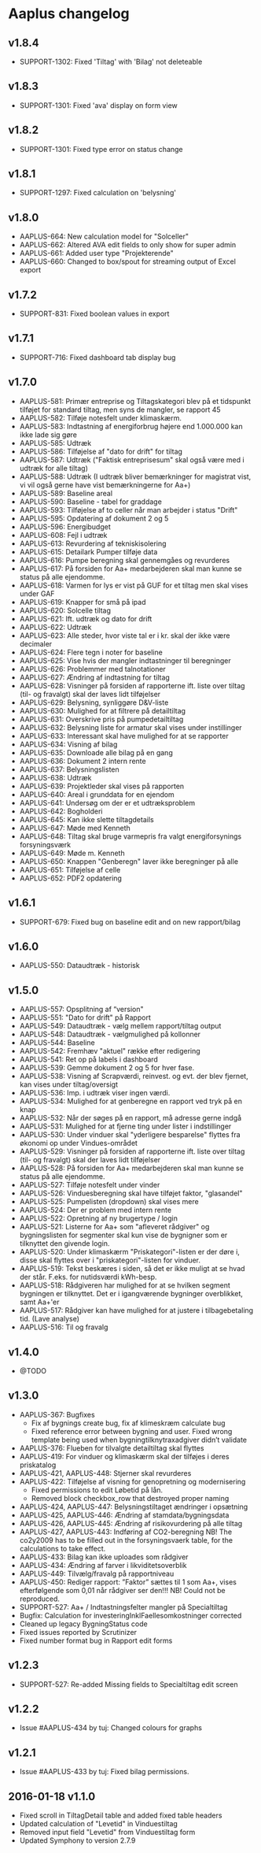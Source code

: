 # Aaplus changelog

## v1.8.4
* SUPPORT-1302: Fixed 'Tiltag' with 'Bilag' not deleteable

## v1.8.3
* SUPPORT-1301: Fixed 'ava' display on form view

## v1.8.2
* SUPPORT-1301: Fixed type error on status change

## v1.8.1
* SUPPORT-1297: Fixed calculation on 'belysning'

## v1.8.0
* AAPLUS-664: New calculation model for "Solceller"
* AAPLUS-662: Altered AVA edit fields to only show for super admin
* AAPLUS-661: Added user type "Projekterende"
* AAPLUS-660: Changed to box/spout for streaming output of Excel export

## v1.7.2
* SUPPORT-831: Fixed boolean values in export 

## v1.7.1
* SUPPORT-716: Fixed dashboard tab display bug 
 
## v1.7.0
* AAPLUS-581: Primær entreprise og Tiltagskategori blev på et tidspunkt tilføjet for standard tiltag, men syns de mangler, se rapport 45
* AAPLUS-582: Tilføje notesfelt under klimaskærm.
* AAPLUS-583: Indtastning af energiforbrug højere end 1.000.000 kan ikke lade sig gøre
* AAPLUS-585: Udtræk
* AAPLUS-586: Tilføjelse af "dato for drift" for tiltag
* AAPLUS-587: Udtræk ("Faktisk entreprisesum" skal også være med i udtræk for alle tiltag)
* AAPLUS-588: Udtræk (I udtræk bliver bemærkninger for magistrat vist, vi vil også gerne have vist bemærkningerne for Aa+)
* AAPLUS-589: Baseline areal
* AAPLUS-590: Baseline - tabel for graddage
* AAPLUS-593: Tilføjelse af to celler når man arbejder i status "Drift"
* AAPLUS-595: Opdatering af dokument 2 og 5
* AAPLUS-596: Energibudget
* AAPLUS-608: Fejl i udtræk
* AAPLUS-613: Revurdering af tekniskisolering
* AAPLUS-615: Detailark Pumper tilføje data
* AAPLUS-616: Pumpe beregning skal gennemgåes og revurderes
* AAPLUS-617: På forsiden for Aa+ medarbejderen skal man kunne se status på alle ejendomme.
* AAPLUS-618: Varmen for lys er vist på GUF for et tiltag men skal vises under GAF
* AAPLUS-619: Knapper for små på ipad
* AAPLUS-620: Solcelle tiltag
* AAPLUS-621: Ift. udtræk og dato for drift
* AAPLUS-622: Udtræk
* AAPLUS-623: Alle steder, hvor viste tal er i kr. skal der ikke være decimaler
* AAPLUS-624: Flere tegn i noter for baseline
* AAPLUS-625: Vise hvis der mangler indtastninger til beregninger
* AAPLUS-626: Problemmer med talnotationer
* AAPLUS-627: Ændring af indtastning for tiltag
* AAPLUS-628: Visninger på forsiden af rapporterne ift. liste over tiltag (til- og fravalgt) skal der laves lidt tilføjelser
* AAPLUS-629: Belysning, synliggøre D&V-liste
* AAPLUS-630: Mulighed for at filtrere på detailtiltag
* AAPLUS-631: Overskrive pris på pumpedetailtiltag
* AAPLUS-632: Belysning liste for armatur skal vises under instillinger
* AAPLUS-633: Interessant skal have mulighed for at se rapporter
* AAPLUS-634: Visning af bilag
* AAPLUS-635: Downloade alle bilag på en gang
* AAPLUS-636: Dokument 2 intern rente
* AAPLUS-637: Belysningslisten
* AAPLUS-638: Udtræk
* AAPLUS-639: Projektleder skal vises på rapporten
* AAPLUS-640: Areal i grunddata for en ejendom
* AAPLUS-641: Undersøg om der er et udtræksproblem
* AAPLUS-642: Bogholderi
* AAPLUS-645: Kan ikke slette tiltagdetails
* AAPLUS-647: Møde med Kenneth
* AAPLUS-648: Tiltag skal bruge varmepris fra valgt energiforsynings forsyningsværk
* AAPLUS-649: Møde m. Kenneth
* AAPLUS-650: Knappen "Genberegn" laver ikke beregninger på alle
* AAPLUS-651: Tilføjelse af celle
* AAPLUS-652: PDF2 opdatering

## v1.6.1
* SUPPORT-679:  Fixed bug on baseline edit and on new rapport/bilag  

## v1.6.0
* AAPLUS-550: Dataudtræk - historisk

## v1.5.0
* AAPLUS-557: Opsplitning af “version"
* AAPLUS-551: "Dato for drift" på Rapport
* AAPLUS-549: Dataudtræk - vælg mellem rapport/tiltag output
* AAPLUS-548: Dataudtræk - vælgmulighed på kollonner
* AAPLUS-544: Baseline
* AAPLUS-542: Fremhæv "aktuel" række efter redigering
* AAPLUS-541: Ret op på labels i dashboard
* AAPLUS-539: Gemme dokument 2 og 5 for hver fase.
* AAPLUS-538: Visning af Scrapværdi, reinvest. og evt. der blev fjernet, kan vises under tiltag/oversigt
* AAPLUS-536: Imp. i udtræk viser ingen værdi.
* AAPLUS-534: Mulighed for at genberegne en rapport ved tryk på en knap
* AAPLUS-532: Når der søges på en rapport, må adresse gerne indgå
* AAPLUS-531: Mulighed for at fjerne ting under lister i indstillinger
* AAPLUS-530: Under vinduer skal "yderligere besparelse" flyttes fra økonomi op under Vindues-området
* AAPLUS-529: Visninger på forsiden af rapporterne ift. liste over tiltag (til- og fravalgt) skal der laves lidt tilføjelser
* AAPLUS-528: På forsiden for Aa+ medarbejderen skal man kunne se status på alle ejendomme.
* AAPLUS-527: Tilføje notesfelt under vinder
* AAPLUS-526: Vinduesberegning skal have tilføjet faktor, "glasandel"
* AAPLUS-525: Pumpelisten (dropdown) skal vises mere
* AAPLUS-524: Der er problem med intern rente
* AAPLUS-522: Opretning af ny brugertype / login
* AAPLUS-521: Listerne for Aa+ som "afleveret rådgiver" og bygningslisten for segmenter skal kun vise de bygnigner som er tilknyttet den givende login.
* AAPLUS-520: Under klimaskærm "Priskategori"-listen er der døre i, disse skal flyttes over i "priskategori"-listen for vinduer.
* AAPLUS-519: Tekst beskæres i siden, så det er ikke muligt at se hvad der står. F.eks. for nutidsværdi kWh-besp.
* AAPLUS-518: Rådgiveren har mulighed for at se hvilken segment bygningen er tilknyttet. Det er i igangværende bygninger overblikket, samt Aa+'er
* AAPLUS-517: Rådgiver kan have mulighed for at justere i tilbagebetaling tid. (Lave analyse)
* AAPLUS-516: Til og fravalg

## v1.4.0
* @TODO

## v1.3.0

* AAPLUS-367: Bugfixes
  + Fix af bygnings create bug, fix af klimeskræm calculate bug
  + Fixed reference error between bygning and user. Fixed wrong template being used when bygningtilknytraxadgiver didn’t validate
* AAPLUS-376: Flueben for tilvalgte detailtiltag skal flyttes
* AAPLUS-419: For vinduer og klimaskærm skal der tilføjes i deres priskatalog
* AAPLUS-421, AAPLUS-448: Stjerner skal revurderes
* AAPLUS-422: Tilføjelse af visning for genopretning og modernisering
  + Fixed permissions to edit Løbetid på lån. 
  + Removed block checkbox_row that destroyed proper naming
* AAPLUS-424, AAPLUS-447: Belysningstiltaget ændringer i opsætning
* AAPLUS-425, AAPLUS-446: Ændring af stamdata/bygningsdata
* AAPLUS-426, AAPLUS-445: Ændring af risikovurdering på alle tiltag
* AAPLUS-427, AAPLUS-443: Indføring af CO2-beregning
  NB! The co2y2009 has to be filled out in the forsyningsvaerk table, for the calculations to take effect.
* AAPLUS-433: Bilag kan ikke uploades som rådgiver
* AAPLUS-434: Ændring af farver i likviditetsoverblik
* AAPLUS-449: Tilvælg/fravalg på rapportniveau
* AAPLUS-450: Rediger rapport: ”Faktor” sættes til 1 som Aa+, vises efterfølgende som 0,01 når rådgiver ser den!!!
  NB! Could not be reproduced.
* SUPPORT-527: Aa+ / Indtastningsfelter mangler på Specialtiltag
* Bugfix: Calculation for investeringInklFaellesomkostninger corrected
* Cleaned up legacy BygningStatus code
* Fixed issues reported by Scrutinizer
* Fixed number format bug in Rapport edit forms

## v1.2.3
* SUPPORT-527: Re-added Missing fields to Specialtiltag edit screen

## v1.2.2
* Issue #AAPLUS-434 by tuj: Changed colours for graphs

## v1.2.1
* Issue #AAPLUS-433 by tuj: Fixed bilag permissions.

## 2016-01-18 v1.1.0

* Fixed scroll in TiltagDetail table and added fixed table headers
* Updated calculation of "Levetid" in Vinduestiltag
* Removed input field "Levetid" from Vinduestiltag form
* Updated Symphony to version 2.7.9
